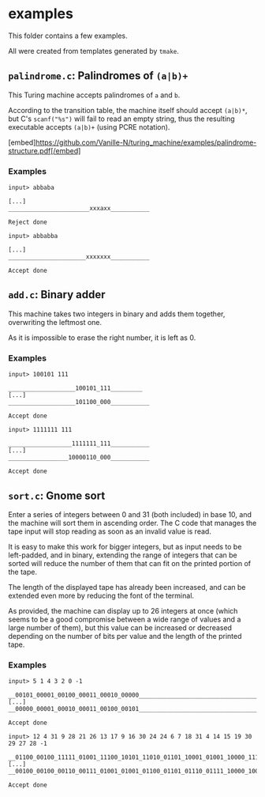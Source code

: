 # examples

This folder contains a few examples.

All were created from templates generated by `tmake`.

## `palindrome.c`: Palindromes of `(a|b)+`

This Turing machine accepts palindromes of `a` and `b`.

According to the transition table, the machine itself should accept `(a|b)*`, but C's `scanf("%s")` will fail to read an empty string, thus the resulting executable accepts `(a|b)+` (using PCRE notation).

[embed]https://github.com/Vanille-N/turing_machine/examples/palindrome-structure.pdf[/embed]


### Examples

```
input> abbaba

[...]
_______________________xxxaxx___________

Reject done
```
```
input> abbabba

[...]
______________________xxxxxxx___________

Accept done
```


## `add.c`: Binary adder

This machine takes two integers in binary and adds them together, overwriting the leftmost one.

As it is impossible to erase the right number, it is left as 0.

### Examples

```
input> 100101 111

___________________100101_111_________
[...]
___________________101100_000___________

Accept done
```
```
input> 1111111 111

__________________1111111_111___________
[...]
_________________10000110_000___________

Accept done
```

## `sort.c`: Gnome sort

Enter a series of integers between 0 and 31 (both included) in base 10, and the machine will sort them in ascending order. The C code that manages the tape input will stop reading as soon as an invalid value is read.

It is easy to make this work for bigger integers, but as input needs to be left-padded, and in binary, extending the range of integers that can be sorted will reduce the number of them that can fit on the printed portion of the tape.

The length of the displayed tape has already been increased, and can be extended even more by reducing the font of the terminal.

As provided, the machine can display up to 26 integers at once (which seems to be a good compromise between a wide range of values and a large number of them), but this value can be increased or decreased depending on the number of bits per value and the length of the printed tape.

### Examples

```
input> 5 1 4 3 2 0 -1

__00101_00001_00100_00011_00010_00000____________________________________________________________________________________________________________________________
[...]
__00000_00001_00010_00011_00100_00101____________________________________________________________________________________________________________________________

Accept done
```
```
input> 12 4 31 9 28 21 26 13 17 9 16 30 24 24 6 7 18 31 4 14 15 19 30 29 27 28 -1

__01100_00100_11111_01001_11100_10101_11010_01101_10001_01001_10000_11110_11000_11000_00110_00111_10010_11111_00100_01110_01111_10011_11110_11101_11011_11100____
[...]
__00100_00100_00110_00111_01001_01001_01100_01101_01110_01111_10000_10001_10010_10011_10101_11000_11000_11010_11011_11100_11100_11101_11110_11110_11111_11111____

Accept done
```
